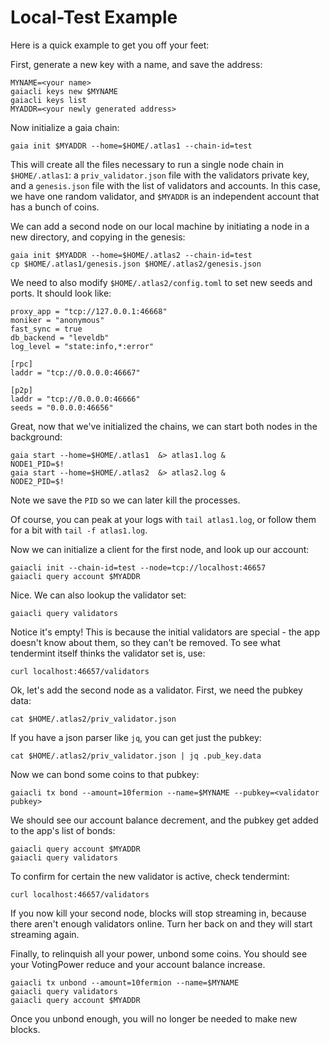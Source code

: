 # Local-Test Example

Here is a quick example to get you off your feet: 

First, generate a new key with a name, and save the address:

```
MYNAME=<your name>
gaiacli keys new $MYNAME
gaiacli keys list
MYADDR=<your newly generated address>
```
Now initialize a gaia chain:

```
gaia init $MYADDR --home=$HOME/.atlas1 --chain-id=test 
```

This will create all the files necessary to run a single node chain in `$HOME/.atlas1`:
a `priv_validator.json` file with the validators private key, and a `genesis.json` file 
with the list of validators and accounts. In this case, we have one random validator,
and `$MYADDR` is an independent account that has a bunch of coins.

We can add a second node on our local machine by initiating a node in a new directory,
and copying in the genesis:


```
gaia init $MYADDR --home=$HOME/.atlas2 --chain-id=test
cp $HOME/.atlas1/genesis.json $HOME/.atlas2/genesis.json
```

We need to also modify `$HOME/.atlas2/config.toml` to set new seeds and ports. It should look like:

```
proxy_app = "tcp://127.0.0.1:46668"
moniker = "anonymous"
fast_sync = true
db_backend = "leveldb"
log_level = "state:info,*:error"

[rpc]
laddr = "tcp://0.0.0.0:46667"

[p2p]
laddr = "tcp://0.0.0.0:46666"
seeds = "0.0.0.0:46656"
```

Great, now that we've initialized the chains, we can start both nodes in the background:

```
gaia start --home=$HOME/.atlas1  &> atlas1.log &
NODE1_PID=$!
gaia start --home=$HOME/.atlas2  &> atlas2.log &
NODE2_PID=$!
```

Note we save the `PID` so we can later kill the processes.

Of course, you can peak at your logs with `tail atlas1.log`, or follow them 
for a bit with `tail -f atlas1.log`.

Now we can initialize a client for the first node, and look up our account:

```
gaiacli init --chain-id=test --node=tcp://localhost:46657
gaiacli query account $MYADDR
```

Nice. We can also lookup the validator set:

```
gaiacli query validators
```

Notice it's empty! This is because the initial validators are special - 
the app doesn't know about them, so they can't be removed. To see what
tendermint itself thinks the validator set is, use:

```
curl localhost:46657/validators
```

Ok, let's add the second node as a validator. First, we need the pubkey data:

```
cat $HOME/.atlas2/priv_validator.json 
```

If you have a json parser like `jq`, you can get just the pubkey:

```
cat $HOME/.atlas2/priv_validator.json | jq .pub_key.data
```

Now we can bond some coins to that pubkey:

```
gaiacli tx bond --amount=10fermion --name=$MYNAME --pubkey=<validator pubkey>
```

We should see our account balance decrement, and the pubkey get added to the app's list of bonds:

```
gaiacli query account $MYADDR
gaiacli query validators
``` 

To confirm for certain the new validator is active, check tendermint:

```
curl localhost:46657/validators
```

If you now kill your second node, blocks will stop streaming in, because there aren't enough validators online.
Turn her back on and they will start streaming again.

Finally, to relinquish all your power, unbond some coins. You should see your
VotingPower reduce and your account balance increase.

```
gaiacli tx unbond --amount=10fermion --name=$MYNAME
gaiacli query validators
gaiacli query account $MYADDR
``` 

Once you unbond enough, you will no longer be needed to make new blocks.
